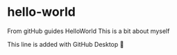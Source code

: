 # hello-world
From gitHub guides  HelloWorld 
This is a bit about myself

This line is added with GitHub Desktop :tada:
